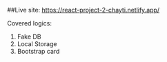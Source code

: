 ##Live site:
https://react-project-2-chayti.netlify.app/

Covered logics: 
1) Fake DB
2) Local Storage
3) Bootstrap card
